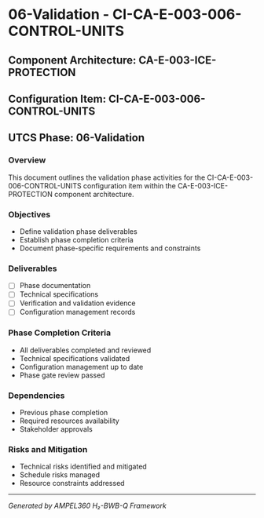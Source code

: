 # 06-Validation - CI-CA-E-003-006-CONTROL-UNITS

## Component Architecture: CA-E-003-ICE-PROTECTION
## Configuration Item: CI-CA-E-003-006-CONTROL-UNITS
## UTCS Phase: 06-Validation

### Overview
This document outlines the validation phase activities for the CI-CA-E-003-006-CONTROL-UNITS configuration item within the CA-E-003-ICE-PROTECTION component architecture.

### Objectives
- Define validation phase deliverables
- Establish phase completion criteria
- Document phase-specific requirements and constraints

### Deliverables
- [ ] Phase documentation
- [ ] Technical specifications
- [ ] Verification and validation evidence
- [ ] Configuration management records

### Phase Completion Criteria
- All deliverables completed and reviewed
- Technical specifications validated
- Configuration management up to date
- Phase gate review passed

### Dependencies
- Previous phase completion
- Required resources availability
- Stakeholder approvals

### Risks and Mitigation
- Technical risks identified and mitigated
- Schedule risks managed
- Resource constraints addressed

---
*Generated by AMPEL360 H₂-BWB-Q Framework*
